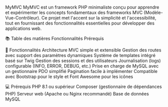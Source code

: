 MyMVC
MyMVC est un framework PHP minimaliste conçu pour apprendre et expérimenter les concepts fondamentaux des frameworks MVC (Modèle-Vue-Contrôleur). Ce projet met l'accent sur la simplicité et l'accessibilité, tout en fournissant des fonctionnalités essentielles pour développer des applications web.

📚 Table des matières
Fonctionnalités
Prérequis

🚀 Fonctionnalités
Architecture MVC simple et extensible
Gestion des routes avec support des paramètres dynamiques
Système de templates intégré basé sur Twig
Gestion des sessions et des utilisateurs
Journalisation (logs) configurable (INFO, ERROR, DEBUG, etc.)
Prise en charge de MySQL avec un gestionnaire PDO simplifié
Pagination facile à implémenter
Compatible avec Bootstrap pour le style et Font Awesome pour les icônes

💻 Prérequis
PHP 8.1 ou supérieur
Composer (gestionnaire de dépendances PHP)
Serveur web (Apache ou Nginx recommandé)
Base de données MySQL
